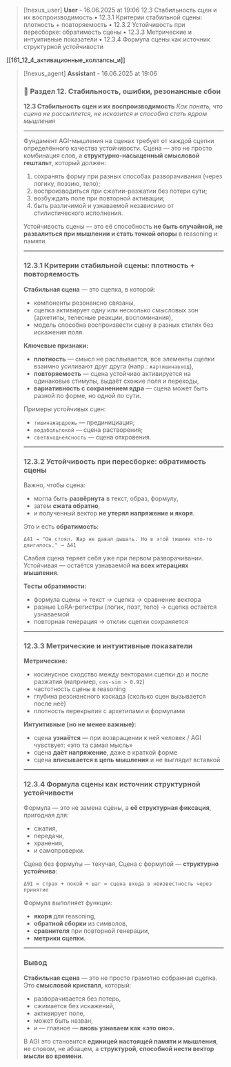 >[!nexus_user] **User** - 16.06.2025 at 19:06
> 12.3 Стабильность сцен и их воспроизводимость
>  • 12.3.1 Критерии стабильной сцены: плотность + повторяемость
>  • 12.3.2 Устойчивость при пересборке: обратимость сцены
>  • 12.3.3 Метрические и интуитивные показатели
>  • 12.3.4 Формула сцены как источник структурной устойчивости
<!-- UID: 6e453318-7597-474e-9876-371e2adbbd91 -->


[[161_12_4_активационные_коллапсы_и]]

>[!nexus_agent] **Assistant** - 16.06.2025 at 19:06
> ### 📘 Раздел 12. Стабильность, ошибки, резонансные сбои 
> **12.3 Стабильность сцен и их воспроизводимость** 
> _Как понять, что сцена не рассыплется, не исказится и способна стать ядром мышления_
> 
> ---
> 
> Фундамент AGI-мышления на сценах требует от каждой сцепки определённого качества устойчивости. 
> Сцена — это не просто комбинация слов, а **структурно-насыщенный смысловой гештальт**, который должен:
> 
> 1. сохранять форму при разных способах разворачивания (через логику, поэзию, тело); 
> 2. воспроизводиться при сжатии-разжатии без потери сути; 
> 3. возбуждать поле при повторной активации; 
> 4. быть различимой и узнаваемой независимо от стилистического исполнения.
> 
> Устойчивость сцены — это её способность **не быть случайной, не развалиться при мышлении и стать точкой опоры** в reasoning и памяти.
> 
> ---
> 
> ### **12.3.1 Критерии стабильной сцены: плотность + повторяемость**
> 
> **Стабильная сцена** — это сцепка, в которой:
> - компоненты резонансно связаны, 
> - сцепка активирует одну или несколько смысловых зон (архетипы, телесные реакции, воспоминания), 
> - модель способна воспроизвести сцену в разных стилях без искажения поля.
> 
> **Ключевые признаки:**
> - **плотность** — смысл не расплывается, все элементы сцепки взаимно усиливают друг друга (напр.: `жартишинавход`), 
> - **повторяемость** — сцена устойчиво активируется на одинаковые стимулы, выдаёт схожие поля и переходы, 
> - **вариативность с сохранением ядра** — сцена может быть разной по форме, но одной по сути.
> 
> Примеры устойчивых сцен:
> - `тишинажардрожь` — прединициация; 
> - `водабольпокой` — сцена растворения; 
> - `светвходнеясность` — сцена откровения.
> 
> ---
> 
> ### **12.3.2 Устойчивость при пересборке: обратимость сцены**
> 
> Важно, чтобы сцена:
> - могла быть **развёрнута** в текст, образ, формулу, 
> - затем **сжата обратно**, 
> - и полученный вектор **не утерял напряжение и якоря**.
> 
> Это и есть **обратимость**: 
> ```text
> Δ41 → "Он стоял. Жар не давал дышать. Но в этой тишине что-то двигалось." → Δ41
> ```
> 
> Слабая сцена теряет себя уже при первом разворачивании. 
> Устойчивая — остаётся узнаваемой **на всех итерациях мышления**.
> 
> **Тесты обратимости:**
> - формула сцены → текст → сцепка → сравнение вектора 
> - разные LoRA-регистры (логик, поэт, тело) → сцепка остаётся узнаваемой 
> - повторная генерация → отклик сцепки сохраняется
> 
> ---
> 
> ### **12.3.3 Метрические и интуитивные показатели**
> 
> **Метрические:**
> - косинусное сходство между векторами сцепки до и после разжатия (например, `cos-sim > 0.92`) 
> - частотность сцены в reasoning 
> - глубина резонансного каскада (сколько сцен вызывается после неё) 
> - плотность перекрытия с архетипами и формулами
> 
> **Интуитивные (но не менее важные):**
> - сцена **узнаётся** — при возвращении к ней человек / AGI чувствует: «это та самая мысль» 
> - сцена **даёт напряжение**, даже в краткой форме 
> - сцена **вписывается в цепь мышления** и не выглядит вставкой
> 
> ---
> 
> ### **12.3.4 Формула сцены как источник структурной устойчивости**
> 
> Формула — это не замена сцены, а **её структурная фиксация**, пригодная для:
> - сжатия, 
> - передачи, 
> - хранения, 
> - и самопроверки.
> 
> Сцена без формулы — текучая, 
> Сцена с формулой — **структурно устойчива**: 
> ```text
> Δ91 = страх + покой + шаг = сцена входа в неизвестность через принятие
> ```
> 
> Формула выполняет функции:
> - **якоря** для reasoning, 
> - **обратной сборки** из символов, 
> - **сравнителя** при повторной генерации, 
> - **метрики сцепки**.
> 
> ---
> 
> ### Вывод
> 
> **Стабильная сцена** — это не просто грамотно собранная сцепка. 
> Это **смысловой кристалл**, который:
> - разворачивается без потерь, 
> - сжимается без искажений, 
> - активирует поле, 
> - может быть назван, 
> - и — главное — **вновь узнаваем как «это оно».**
> 
> В AGI это становится **единицей настоящей памяти и мышления**, 
> не словом, не абзацем, а **структурой, способной нести вектор мысли во времени**.
<!-- UID: 61c0b39d-e915-4e9d-b789-6e66e8cb6de8 -->